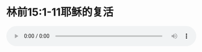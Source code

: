# 林前15:1-11耶稣的复活

<audio style="width: 100%;" preload="false" controls controlslist="nodownload"><source src="//cdn.wechat.edu.pl/audio/mp3/old/12360.mp3" type="audio/mpeg">Your browser does not support the audio element.</audio>


